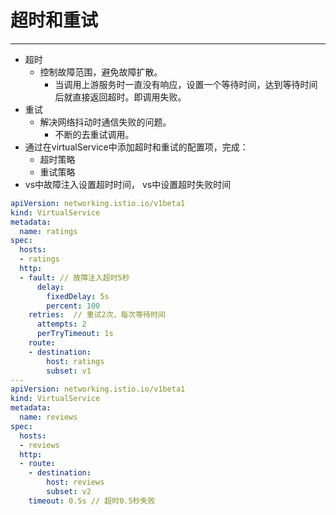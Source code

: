 # 超时和重试

---

- 超时
  - 控制故障范围，避免故障扩散。
    - 当调用上游服务时一直没有响应，设置一个等待时间，达到等待时间后就直接返回超时。即调用失败。
- 重试
  - 解决网络抖动时通信失败的问题。
    - 不断的去重试调用。
- 通过在virtualService中添加超时和重试的配置项，完成：
  - 超时策略
  - 重试策略
- vs中故障注入设置超时时间， vs中设置超时失败时间

```yaml
apiVersion: networking.istio.io/v1beta1
kind: VirtualService
metadata:
  name: ratings
spec:
  hosts:
  - ratings
  http:
  - fault: // 故障注入超时5秒
      delay:
        fixedDelay: 5s
        percent: 100
    retries:  // 重试2次，每次等待时间
      attempts: 2
      perTryTimeout: 1s
    route:
    - destination:
        host: ratings
        subset: v1
---
apiVersion: networking.istio.io/v1beta1
kind: VirtualService
metadata:
  name: reviews
spec:
  hosts:
  - reviews
  http:
  - route:
    - destination:
        host: reviews
        subset: v2
    timeout: 0.5s // 超时0.5秒失败
    
```

